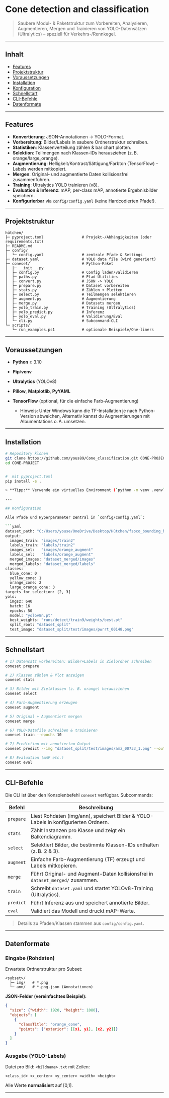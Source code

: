 # Cone detection and classification

> Saubere Modul- & Paketstruktur zum Vorbereiten, Analysieren, Augmentieren, Mergen und Trainieren von YOLO-Datensätzen (Ultralytics) – speziell für Verkehrs-/Rennkegel.

---

## Inhalt

* [Features](#features)
* [Projektstruktur](#projektstruktur)
* [Voraussetzungen](#voraussetzungen)
* [Installation](#installation)
* [Konfiguration](#konfiguration)
* [Schnellstart](#schnellstart)
* [CLI-Befehle](#cli-befehle)
* [Datenformate](#datenformate)
---

## Features

* **Konvertierung**: JSON-Annotationen → YOLO-Format.
* **Vorbereitung**: Bilder/Labels in saubere Ordnerstruktur schreiben.
* **Statistiken**: Klassenverteilung zählen & bar chart plotten.
* **Selektion**: Teilmengen nach Klassen-IDs herausziehen (z. B. orange/large\_orange).
* **Augmentierung**: Helligkeit/Kontrast/Sättigung/Farbton (TensorFlow) – Labels werden mitkopiert.
* **Mergen**: Original- und augmentierte Daten kollisionsfrei zusammenführen.
* **Training**: Ultralytics YOLO trainieren (v8).
* **Evaluation & Inferenz**: mAP, per-class mAP, annotierte Ergebnisbilder speichern.
* **Konfigurierbar** via `config/config.yaml` (keine Hardcodierten Pfade!).

---

## Projektstruktur

```
hütchen/
├─ pyproject.toml                 # Projekt-/Abhängigkeiten (oder requirements.txt)
├─ README.md
├─ config/
│  └─ config.yaml                 # zentrale Pfade & Settings
├─ dataset.yaml                   # YOLO data file (wird generiert)
├─ coneset/                       # Python-Paket
│  ├─ __init__.py
│  ├─ config.py                   # Config laden/validieren
│  ├─ paths.py                    # Pfad-Utilities
│  ├─ convert.py                  # JSON -> YOLO
│  ├─ prepare.py                  # Dataset vorbereiten
│  ├─ stats.py                    # Zählen + Plotten
│  ├─ select.py                   # Teilmengen selektieren
│  ├─ augment.py                  # Augmentierung
│  ├─ merge.py                    # Datasets mergen
│  ├─ yolo_train.py               # Training (Ultralytics)
│  ├─ yolo_predict.py             # Inferenz
│  ├─ yolo_eval.py                # Validierung/Eval
│  └─ cli.py                      # Subcommand-CLI
└─ scripts/
   └─ run_examples.ps1            # optionale Beispiele/One-liners
```

---

## Voraussetzungen

* **Python** ≥ 3.10
* **Pip**/**venv**
* **Ultralytics** (YOLOv8)
* **Pillow**, **Matplotlib**, **PyYAML**
* **TensorFlow** (optional, für die einfache Farb-Augmentierung)

  * Hinweis: Unter Windows kann die TF-Installation je nach Python-Version abweichen. Alternativ kannst du Augmentierungen mit Albumentations o. Ä. umsetzen.

---

## Installation

```bash
# Repository klonen
git clone https://github.com/yous89/Cone_classification.git CONE-PROJECT
cd CONE-PROJECT


#  mit pyproject.toml
pip install -e .

> **Tipp:** Verwende ein virtuelles Environment (`python -m venv .venv` & `source .venv/bin/activate` bzw. `./.venv/Scripts/activate`).

---

## Konfiguration

Alle Pfade und Hyperparameter zentral in `config/config.yaml`:

```yaml
dataset_path: "C:/Users/youse/OneDrive/Desktop/Hütchen/fsoco_bounding_boxes_train"
output:
  images_train: "images/train2"
  labels_train: "labels/train2"
  images_sel:   "images/orange_augment"
  labels_sel:   "labels/orange_augment"
  merged_images: "dataset_merged/images"
  merged_labels: "dataset_merged/labels"
classes:
  blue_cone: 0
  yellow_cone: 1
  orange_cone: 2
  large_orange_cone: 3
targets_for_selection: [2, 3]
yolo:
  imgsz: 640
  batch: 16
  epochs: 50
  model: "yolov8n.pt"
  best_weights: "runs/detect/train9/weights/best.pt"
  split_root: "dataset_split"
  test_image: "dataset_split/test/images/pwrrt_00148.png"
```

---

## Schnellstart

```bash
# 1) Datensatz vorbereiten: Bilder+Labels in Zielordner schreiben
coneset prepare

# 2) Klassen zählen & Plot anzeigen
coneset stats

# 3) Bilder mit Zielklassen (z. B. orange) herausziehen
coneset select

# 4) Farb-Augmentierung erzeugen
coneset augment

# 5) Original + Augmentiert mergen
coneset merge

# 6) YOLO-Datafile schreiben & trainieren
coneset train --epochs 10

# 7) Prediction mit annotiertem Output
coneset predict --img "dataset_split/test/images/amz_00733_1.png" --out runs/predict_cli

# 8) Evaluation (mAP etc.)
coneset eval
```

---

## CLI-Befehle

Die CLI ist über den Konsolenbefehl `coneset` verfügbar. Subcommands:

| Befehl    | Beschreibung                                                                        |
| --------- | ----------------------------------------------------------------------------------- |
| `prepare` | Liest Rohdaten (img/ann), speichert Bilder & YOLO-Labels in konfigurierten Ordnern. |
| `stats`   | Zählt Instanzen pro Klasse und zeigt ein Balkendiagramm.                            |
| `select`  | Selektiert Bilder, die bestimmte Klassen-IDs enthalten (z. B. 2 & 3).               |
| `augment` | Einfache Farb-Augmentierung (TF) erzeugt und Labels mitkopieren.                    |
| `merge`   | Führt Original- und Augment-Daten kollisionsfrei in `dataset_merged/` zusammen.     |
| `train`   | Schreibt `dataset.yaml` und startet YOLOv8-Training (Ultralytics).                  |
| `predict` | Führt Inferenz aus und speichert annotierte Bilder.                                 |
| `eval`    | Validiert das Modell und druckt mAP-Werte.                                          |

> Details zu Pfaden/Klassen stammen aus `config/config.yaml`.

---

## Datenformate

### Eingabe (Rohdaten)

Erwartete Ordnerstruktur pro Subset:

```
<subset>/
  ├─ img/   # *.png
  └─ ann/   # *.png.json (Annotationen)
```

**JSON-Felder (vereinfachtes Beispiel):**

```json
{
  "size": {"width": 1920, "height": 1080},
  "objects": [
    {
      "classTitle": "orange_cone",
      "points": {"exterior": [[x1, y1], [x2, y2]]}
    }
  ]
}
```

### Ausgabe (YOLO-Labels)

Datei pro Bild: `<bildname>.txt` mit Zeilen:

```
<class_id> <x_center> <y_center> <width> <height>
```

Alle Werte **normalisiert** auf \[0,1].

---
